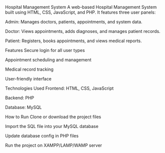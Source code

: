 Hospital Management System
A web-based Hospital Management System built using HTML, CSS, JavaScript, and PHP. It features three user panels:

Admin: Manages doctors, patients, appointments, and system data.

Doctor: Views appointments, adds diagnoses, and manages patient records.

Patient: Registers, books appointments, and views medical reports.

Features
Secure login for all user types

Appointment scheduling and management

Medical record tracking

User-friendly interface

Technologies Used
Frontend: HTML, CSS, JavaScript

Backend: PHP

Database: MySQL

How to Run
Clone or download the project files

Import the SQL file into your MySQL database

Update database config in PHP files

Run the project on XAMPP/LAMP/WAMP server
